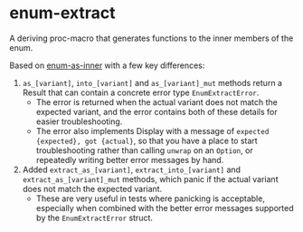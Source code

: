 # enum-extract

A deriving proc-macro that generates functions to the inner members of the enum.

Based on [enum-as-inner](https://github.com/bluejekyll/enum-as-inner) with a few key differences:

1. `as_[variant]`, `into_[variant]` and `as_[variant]_mut` methods return a Result that can contain a concrete error type `EnumExtractError`.
    - The error is returned when the actual variant does not match the expected variant, and the error contains both of these details for easier troubleshooting.
    - The error also implements Display with a message of `expected {expected}, got {actual}`,
      so that you have a place to start troubleshooting rather than calling `unwrap` on an `Option`,
      or repeatedly writing better error messages by hand.
2. Added `extract_as_[variant]`, `extract_into_[variant]` and `extract_as_[variant]_mut` methods,
   which panic if the actual variant does not match the expected variant.
    - These are very useful in tests where panicking is acceptable,
      especially when combined with the better error messages supported by the `EnumExtractError` struct.
